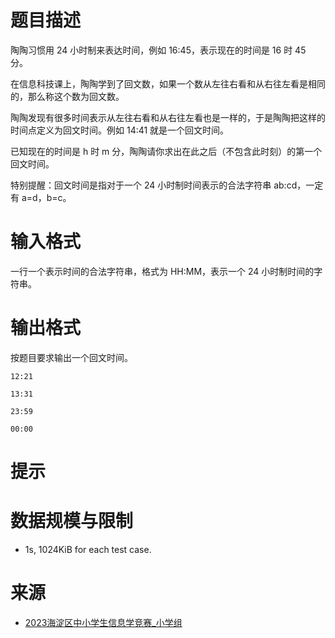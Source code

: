 # 题目描述

陶陶习惯用 24 小时制来表达时间，例如 16:45，表示现在的时间是 16 时 45 分。

在信息科技课上，陶陶学到了回文数，如果一个数从左往右看和从右往左看是相同的，那么称这个数为回文数。

陶陶发现有很多时间表示从左往右看和从右往左看也是一样的，于是陶陶把这样的时间点定义为回文时间。例如 14:41 就是一个回文时间。

已知现在的时间是 h 时 m 分，陶陶请你求出在此之后（不包含此时刻）的第一个回文时间。

特别提醒：回文时间是指对于一个 24 小时制时间表示的合法字符串 ab:cd，一定有 a=d，b=c。

# 输入格式

一行一个表示时间的合法字符串，格式为 HH:MM，表示一个 24 小时制时间的字符串。

# 输出格式
按题目要求输出一个回文时间。

```input1
12:21
```

```output1
13:31
```

```input2
23:59
```

```output2
00:00
```

# 提示

# 数据规模与限制
* 1s, 1024KiB for each test case.

# 来源
* [2023海淀区中小学生信息学竞赛_小学组](https://aisichuang.net/main/questionBank/solve)